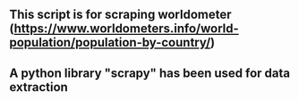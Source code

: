 ## This script is for scraping worldometer (https://www.worldometers.info/world-population/population-by-country/)

## A python library "scrapy" has been used for data extraction
